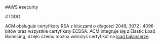 #AWS #security 

#TODO 

ACM obsługuje certyfikaty RSA z kluczami o długości 2048, 3072 i 4096 bitów oraz wszystkie certyfikaty ECDSA. ACM integruje się z Elastic Load Balancing, dzięki czemu można wdrożyć certyfikat na [load balanserze](Elastic%20Load%20Balancing.md).